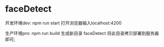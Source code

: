 # faceDetect




开发环境dev: npm run start  打开浏览器输入localhost:4200


生产环境pro: npm run build 生成新目录 faceDetect 将此目录拷贝部署到服务器即可; 







